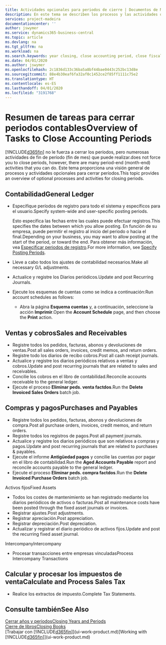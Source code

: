 ```yaml
---
title: Actividades opcionales para periodos de cierre | Documentos de Microsoft
description: En este tema se describen los procesos y las actividades opcionales para cerrar periodos contables en Business Central.
services: project-madeira
documentationcenter: ''
author: jswymer
ms.service: dynamics365-business-central
ms.topic: article
ms.devlang: na
ms.tgt_pltfrm: na
ms.workload: na
ms.search.keywords: year closing, close accounting period, close fiscal year, aging, creditor payments, vendor payments
ms.date: 04/01/2020
ms.author: jswymer
ms.openlocfilehash: 2c1836d133c36ba5a8bf44bae0443c252bc13d8e
ms.sourcegitcommit: 88e4b30eaf6fa32af0c1452ce2f85ff1111c75e2
ms.translationtype: HT
ms.contentlocale: es-ES
ms.lasthandoff: 04/01/2020
ms.locfileid: "3191768"
---
```

# <a name="overview-of-tasks-to-close-accounting-periods"></a><span data-ttu-id="adc23-103">Resumen de tareas para cerrar periodos contables</span><span class="sxs-lookup"><span data-stu-id="adc23-103">Overview of Tasks to Close Accounting Periods</span></span>
[!INCLUDE[d365fin](includes/d365fin_md.md)] <span data-ttu-id="adc23-104">no le fuerza a cerrar los períodos, pero numerosas actividades de fin de período (fin de mes) que puede realizar.</span><span class="sxs-lookup"><span data-stu-id="adc23-104">does not force you to close periods, however, there are many period-end (month-end) activities that you can do.</span></span> <span data-ttu-id="adc23-105">Este tema proporciona una visión general de procesos y actividades opcionales para cerrar períodos.</span><span class="sxs-lookup"><span data-stu-id="adc23-105">This topic provides an overview of optional processes and activities for closing periods.</span></span>  

## <a name="general-ledger"></a><span data-ttu-id="adc23-106">Contabilidad</span><span class="sxs-lookup"><span data-stu-id="adc23-106">General Ledger</span></span>
* <span data-ttu-id="adc23-107">Especifique períodos de registro para todo el sistema y específicos para el usuario.</span><span class="sxs-lookup"><span data-stu-id="adc23-107">Specify system-wide and user-specific posting periods.</span></span>  

    <span data-ttu-id="adc23-108">Esto especifica las fechas entre las cuales puede efectuar registros.</span><span class="sxs-lookup"><span data-stu-id="adc23-108">This specifies the dates between which you allow posting.</span></span> <span data-ttu-id="adc23-109">En función de su empresa, puede permitir el registro al inicio del periodo o hacia el final.</span><span class="sxs-lookup"><span data-stu-id="adc23-109">Depending on your business, you may want to allow posting at the start of the period, or toward the end.</span></span> <span data-ttu-id="adc23-110">Para obtener más información, vea [Especificar periodos de registro](finance-how-specify-posting-periods.md).</span><span class="sxs-lookup"><span data-stu-id="adc23-110">For more information, see [Specify Posting Periods](finance-how-specify-posting-periods.md).</span></span>  
* <span data-ttu-id="adc23-111">Lleve a cabo todos los ajustes de contabilidad necesarios.</span><span class="sxs-lookup"><span data-stu-id="adc23-111">Make all necessary G/L adjustments.</span></span>  
* <span data-ttu-id="adc23-112">Actualice y registre los Diarios periódicos.</span><span class="sxs-lookup"><span data-stu-id="adc23-112">Update and post Recurring Journals.</span></span>  
  <!--* Process Consolidations-->
* <span data-ttu-id="adc23-113">Ejecute los esquemas de cuentas como se indica a continuación:</span><span class="sxs-lookup"><span data-stu-id="adc23-113">Run account schedules as follows:</span></span>  
  * <span data-ttu-id="adc23-114">Abra la página **Esquema cuentas** y, a continuación, seleccione la acción **Imprimir**.</span><span class="sxs-lookup"><span data-stu-id="adc23-114">Open the **Account Schedule** page, and then choose the **Print** action.</span></span>  

## <a name="sales-and-receivables"></a><span data-ttu-id="adc23-115">Ventas y cobros</span><span class="sxs-lookup"><span data-stu-id="adc23-115">Sales and Receivables</span></span>
* <span data-ttu-id="adc23-116">Registre todos los pedidos, facturas, abonos y devoluciones de ventas.</span><span class="sxs-lookup"><span data-stu-id="adc23-116">Post all sales orders, invoices, credit memos, and return orders.</span></span>  
* <span data-ttu-id="adc23-117">Registre todo los diarios de recibo cobros.</span><span class="sxs-lookup"><span data-stu-id="adc23-117">Post all cash receipt journals.</span></span>  
* <span data-ttu-id="adc23-118">Actualice y registre los diarios periódicos relativos a ventas y cobros.</span><span class="sxs-lookup"><span data-stu-id="adc23-118">Update and post recurring journals that are related to sales and receivables.</span></span>  
* <span data-ttu-id="adc23-119">Concilie los cobros en el libro de contabilidad.</span><span class="sxs-lookup"><span data-stu-id="adc23-119">Reconcile accounts receivable to the general ledger.</span></span>  
* <span data-ttu-id="adc23-120">Ejecute el proceso **Eliminar peds. venta factdos**.</span><span class="sxs-lookup"><span data-stu-id="adc23-120">Run the **Delete Invoiced Sales Orders** batch job.</span></span>  

## <a name="purchases-and-payables"></a><span data-ttu-id="adc23-121">Compras y pagos</span><span class="sxs-lookup"><span data-stu-id="adc23-121">Purchases and Payables</span></span>
* <span data-ttu-id="adc23-122">Registre todos los pedidos, facturas, abonos y devoluciones de compra.</span><span class="sxs-lookup"><span data-stu-id="adc23-122">Post all purchase orders, invoices, credit memos, and return orders.</span></span>  
* <span data-ttu-id="adc23-123">Registre todos los registros de pagos.</span><span class="sxs-lookup"><span data-stu-id="adc23-123">Post all payment journals.</span></span>  
* <span data-ttu-id="adc23-124">Actualice y registre los diarios periódicos que son relativos a compras y pagos.</span><span class="sxs-lookup"><span data-stu-id="adc23-124">Update and post recurring journals that are related to purchases & payables.</span></span>  
* <span data-ttu-id="adc23-125">Ejecute el informe **Antigüedad pagos** y concilie las cuentas por pagar en el libro de contabilidad.</span><span class="sxs-lookup"><span data-stu-id="adc23-125">Run the **Aged Accounts Payable** report and reconcile accounts payable to the general ledger.</span></span>  
* <span data-ttu-id="adc23-126">Ejecute el proceso **Eliminar peds. compra factdos**.</span><span class="sxs-lookup"><span data-stu-id="adc23-126">Run the **Delete Invoiced Purchase Orders** batch job.</span></span>  

<span data-ttu-id="adc23-127">Activos fijos</span><span class="sxs-lookup"><span data-stu-id="adc23-127">Fixed Assets</span></span>
* <span data-ttu-id="adc23-128">Todos los costes de mantenimiento se han registrado mediante los diarios periódicos de activos o facturas.</span><span class="sxs-lookup"><span data-stu-id="adc23-128">Post all maintenance costs have been posted through the fixed asset journals or invoices.</span></span>
* <span data-ttu-id="adc23-129">Registrar ajustes.</span><span class="sxs-lookup"><span data-stu-id="adc23-129">Post adjustments.</span></span>
* <span data-ttu-id="adc23-130">Registrar apreciación.</span><span class="sxs-lookup"><span data-stu-id="adc23-130">Post appreciation.</span></span>
* <span data-ttu-id="adc23-131">Registrar depreciación.</span><span class="sxs-lookup"><span data-stu-id="adc23-131">Post depreciation.</span></span>
* <span data-ttu-id="adc23-132">Actualizar y registrar el diario periódico de activos fijos.</span><span class="sxs-lookup"><span data-stu-id="adc23-132">Update and post the recurring fixed asset journal.</span></span>

<span data-ttu-id="adc23-133">Intercompany</span><span class="sxs-lookup"><span data-stu-id="adc23-133">Intercompany</span></span>
* <span data-ttu-id="adc23-134">Procesar transacciones entre empresas vinculadas</span><span class="sxs-lookup"><span data-stu-id="adc23-134">Process Intercompany Transactions</span></span>

## <a name="calculate-and-process-sales-tax"></a><span data-ttu-id="adc23-135">Calcular y procesar los impuestos de venta</span><span class="sxs-lookup"><span data-stu-id="adc23-135">Calculate and Process Sales Tax</span></span>
* <span data-ttu-id="adc23-136">Realice los extractos de impuesto.</span><span class="sxs-lookup"><span data-stu-id="adc23-136">Complete Tax Statements.</span></span>  

## <a name="see-also"></a><span data-ttu-id="adc23-137">Consulte también</span><span class="sxs-lookup"><span data-stu-id="adc23-137">See Also</span></span>
[<span data-ttu-id="adc23-138">Cerrar años y periodos</span><span class="sxs-lookup"><span data-stu-id="adc23-138">Closing Years and Periods</span></span>](year-close-years-periods.md)  
[<span data-ttu-id="adc23-139">Cierre de libros</span><span class="sxs-lookup"><span data-stu-id="adc23-139">Closing Books</span></span>](year-close-books.md)  
<span data-ttu-id="adc23-140">[Trabajar con [!INCLUDE[d365fin](includes/d365fin_md.md)]](ui-work-product.md)</span><span class="sxs-lookup"><span data-stu-id="adc23-140">[Working with [!INCLUDE[d365fin](includes/d365fin_md.md)]](ui-work-product.md)</span></span>
